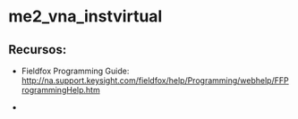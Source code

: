 # me2_vna_instvirtual

## Recursos:

* Fieldfox Programming Guide: http://na.support.keysight.com/fieldfox/help/Programming/webhelp/FFProgrammingHelp.htm

* 